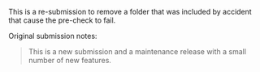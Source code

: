 This is a re-submission to remove a folder that was included by accident
that cause the pre-check to fail.

Original submission notes:

> This is a new submission and a maintenance release
> with a small number of new features.
